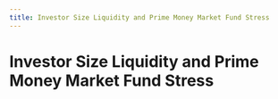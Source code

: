 ```yaml
---
title: Investor Size Liquidity and Prime Money Market Fund Stress
---
```


# Investor Size Liquidity and Prime Money Market Fund Stress
